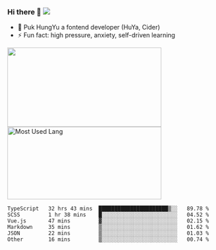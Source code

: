 ### Hi there 👋   ![](https://komarev.com/ghpvc/?username=trojan0523&color=ff69b4&label=PV+Since+2020-1-1)

 - 🔭 Puk HungYu a fontend developer (HuYa, Cider)
 - ⚡ Fun fact: high pressure, anxiety, self-driven learning 

 <img align="left" width="350px" height="180px" src="https://github-readme-stats.vercel.app/api?username=trojan0523&show_icons=true&icon_color=199861&count_private=true" />
 
 <img width="350px" height="165px" alt="Most Used Lang" src="https://github-readme-stats.vercel.app/api/top-langs/?username=trojan0523&layout=compact"/>
 

 <!--START_SECTION:waka-->

```text
TypeScript   32 hrs 43 mins  ██████████████████████▒░░   89.78 %
SCSS         1 hr 38 mins    █░░░░░░░░░░░░░░░░░░░░░░░░   04.52 %
Vue.js       47 mins         ▓░░░░░░░░░░░░░░░░░░░░░░░░   02.15 %
Markdown     35 mins         ▒░░░░░░░░░░░░░░░░░░░░░░░░   01.62 %
JSON         22 mins         ▒░░░░░░░░░░░░░░░░░░░░░░░░   01.03 %
Other        16 mins         ▒░░░░░░░░░░░░░░░░░░░░░░░░   00.74 %
```

<!--END_SECTION:waka-->

 
<!--
**Trojan0523/Trojan0523** is a ✨ _special_ ✨ repository because its `README.md` (this file) appears on your GitHub profile.

Here are some ideas to get you started:

- 👯 looking to collaborate on where? i don`t know
- 🤔 I’m looking for help with ...
- 💬 Ask me about ...
- 📫 How to reach me: ...
- 😄 Pronouns: ...
- ⚡ Fun fact: ...
![](https://komarev.com/ghpvc/?username=trojan0523)
-->
